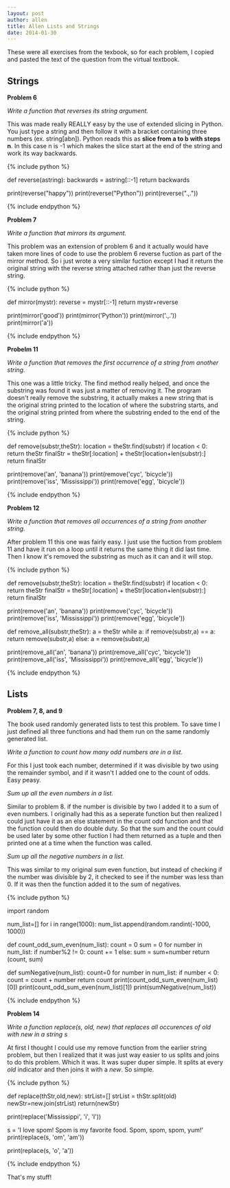 ```yaml
---
layout: post
author: allen
title: Allen Lists and Strings
date: 2014-01-30
---
```


These were all exercises from the texbook, so for each problem, I copied
and pasted the text of the question from the virtual textbook. 

## Strings

**Problem 6**

*Write a function that reverses its string argument.*

This was made really REALLY easy by the use of extended slicing in Python. 
You just type a string and then follow it with a bracket containing three numbers 
(ex. string[abn]). Python reads this as **slice from a to b with steps n**. In this 
case n is -1 which makes the slice start at the end of the string and work its way
backwards.

{% include python %}

def reverse(astring):
    backwards = astring[::-1]
    return backwards

    
print(reverse("happy"))
print(reverse("Python"))
print(reverse(".,."))

{% include endpython %}

**Problem 7**

*Write a function that mirrors its argument.*

This problem was an extension of problem 6 and it actually would have taken more 
lines of code to use the problem 6 reverse fuction as part of the mirror method. 
So i just wrote a very similar fuction except I had it return the original string
with the reverse string attached rather than just the reverse string.


{% include python %}

def mirror(mystr):
    reverse = mystr[::-1]
    return mystr+reverse

print(mirror('good'))
print(mirror('Python'))
print(mirror('.,.'))
print(mirror('a'))

{% include endpython %}

**Probelm 11**

*Write a function that removes the first occurrence of a string from another string.*

This one was a little tricky. The find method really helped, and once the substring
was found it was just a matter of removing it. The program doesn't really remove
the substring, it actually makes a new string that is the original string printed
to the location of where the substring starts, and the original string printed from
where the substring ended to the end of the string.

{% include python %}

def remove(substr,theStr):
    location = theStr.find(substr)
    if location < 0:
        return theStr
    finalStr = theStr[:location] + theStr[location+len(substr):]
    return finalStr


print(remove('an', 'banana'))
print(remove('cyc', 'bicycle'))
print(remove('iss', 'Mississippi'))
print(remove('egg', 'bicycle'))


{% include endpython %}

**Problem 12**

*Write a function that removes all occurrences of a string from another string.*

After problem 11 this one was fairly easy. I just use the fuction from problem 11
and have it run on a loop until it returns the same thing it did last time. Then I
know it's removed the substring as much as it can and it will stop.

{% include python %}

def remove(substr,theStr):
    location = theStr.find(substr)
    if location < 0:
        return theStr
    finalStr = theStr[:location] + theStr[location+len(substr):]
    return finalStr


print(remove('an', 'banana'))
print(remove('cyc', 'bicycle'))
print(remove('iss', 'Mississippi'))
print(remove('egg', 'bicycle'))

def remove_all(substr,theStr):
    a = theStr
    while a:
        if remove(substr,a) == a:
            return remove(substr,a)
        else:
            a = remove(substr,a)

print(remove_all('an', 'banana'))
print(remove_all('cyc', 'bicycle'))
print(remove_all('iss', 'Mississippi'))
print(remove_all('egg', 'bicycle'))

{% include endpython %}

## Lists

**Problem 7, 8, and 9**

The book used randomly generated lists to test this problem. To save time I just 
defined all three functions and had them run on the same randomly generated list.

*Write a function to count how many odd numbers are in a list.*

For this I just took each number, determined if it was divisible by two using the 
remainder symbol, and if it wasn't I added one to the count of odds. Easy peasy.

*Sum up all the even numbers in a list.*

Similar to problem 8. if the number is divisible by two I added it to a sum of
even numbers. I originally had this as a seperate function but then realized I
could just have it as an else statement in the count odd function and that the
function could then do double duty. So that the sum and the count could be used
later by some other fuction I had them returned as a tuple and then printed one
at a time when the function was called.

*Sum up all the negative numbers in a list.*

This was similar to my original sum even function, but instead of checking if the
number was divisible by 2, it checked to see if the number was less than 0. If it 
was then the function added it to the sum of negatives.

{% include python %}

import random


num_list=[]
for i in range(1000):
    num_list.append(random.randint(-1000, 1000))
    
def count_odd_sum_even(num_list):
    count = 0
    sum = 0
    for number in num_list:
        if number%2 != 0:
            count += 1
        else:
            sum = sum+number
    return (count, sum)

def sumNegative(num_list):
    count=0
    for number in num_list:
        if number < 0:
            count = count + number
    return count
print(count_odd_sum_even(num_list)[0])
print(count_odd_sum_even(num_list)[1])
print(sumNegative(num_list))

{% include endpython %}

**Problem 14**

*Write a function replace(s, old, new) that replaces all occurences of old with new in a string s*

At first I thought I could use my remove function from the earlier string problem,
but then I realized that it was just way easier to us splits and joins to do this
problem. Which it was. It was super duper simple. It splits at every *old* indicator
and then joins it with a *new*. So simple. 

{% include python %}

def replace(thStr,old,new):
    strList=[]
    strList = thStr.split(old)
    newStr=new.join(strList)
    return(newStr)

print(replace('Mississippi', 'i', 'I'))

s = 'I love spom!  Spom is my favorite food.  Spom, spom, spom, yum!'
print(replace(s, 'om', 'am'))

print(replace(s, 'o', 'a'))


{% include endpython %}

That's my stuff!
